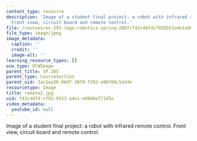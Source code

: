 ```yaml
---
content_type: resource
description: 'Image of a student final project: a robot with infrared remote control.
  Front view, circuit board and remote control.'
file: /courses/es-293-lego-robotics-spring-2007/f42cd4fdcf929553a4e1a9606e771d5e_remote2.jpg
file_type: image/jpeg
image_metadata:
  caption: ''
  credit: ''
  image-alt: ''
learning_resource_types: []
ocw_type: OCWImage
parent_title: SP.285
parent_type: CourseSection
parent_uid: 3ac1aa36-8b07-38f8-f202-a90f68c5443e
resourcetype: Image
title: remote2.jpg
uid: f42cd4fd-cf92-9553-a4e1-a9606e771d5e
video_metadata:
  youtube_id: null
---
```

Image of a student final project: a robot with infrared remote control. Front view, circuit board and remote control.

